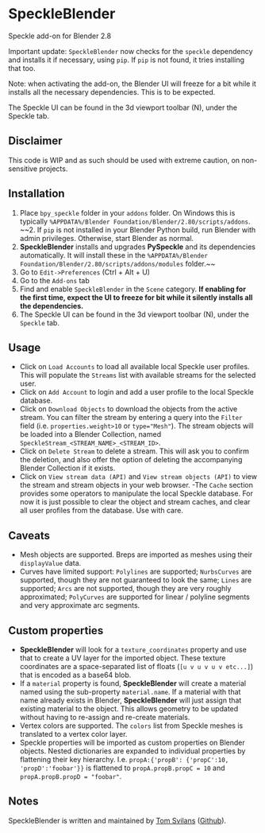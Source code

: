 # SpeckleBlender
Speckle add-on for Blender 2.8


Important update: `SpeckleBlender` now checks for the `speckle` dependency and installs it if necessary, using `pip`. If `pip` is not found, it tries installing that too. 

Note: when activating the add-on, the Blender UI will freeze for a bit while it installs all the necessary dependencies. This is to be expected. 

The Speckle UI can be found in the 3d viewport toolbar (N), under the Speckle tab.


## Disclaimer
This code is WIP and as such should be used with extreme caution, on non-sensitive projects.

## Installation

1. Place `bpy_speckle` folder in your `addons` folder. On Windows this is typically `%APPDATA%/Blender Foundation/Blender/2.80/scripts/addons`.
~~2. If `pip` is not installed in your Blender Python build, run Blender with admin privileges. Otherwise, start Blender as normal.
3. **SpeckleBlender** installs and upgrades **PySpeckle** and its dependencies automatically. It will install these in the `%APPDATA%/Blender Foundation/Blender/2.80/scripts/addons/modules` folder.~~
4. Go to `Edit->Preferences` (Ctrl + Alt + U)
5. Go to the `Add-ons` tab
6. Find and enable `SpeckleBlender` in the `Scene` category. **If enabling for the first time, expect the UI to freeze for bit while it silently installs all the dependencies.**
7. The Speckle UI can be found in the 3d viewport toolbar (N), under the `Speckle` tab.

## Usage

- Click on `Load Accounts` to load all available local Speckle user profiles. This will populate the `Streams` list with available streams for the selected user.
- Click on `Add Account` to login and add a user profile to the local Speckle database.
- Click on `Download Objects` to download the objects from the active stream. You can filter the stream by entering a query into the `Filter` field (i.e. `properties.weight>10` or `type="Mesh"`). The stream objects will be loaded into a Blender Collection, named `SpeckleStream_<STREAM_NAME>_<STREAM_ID>`.
- Click on `Delete Stream` to delete a stream. This will ask you to confirm the deletion, and also offer the option of deleting the accompanying Blender Collection if it exists.
- Click on `View stream data (API)` and `View stream objects (API)` to view the stream and stream objects in your web browser.
-The `Cache` section provides some operators to manipulate the local Speckle database. For now it is just possible to clear the object and stream caches, and clear all user profiles from the database. Use with care.

## Caveats

- Mesh objects are supported. Breps are imported as meshes using their `displayValue` data. 
- Curves have limited support: `Polylines` are supported; `NurbsCurves` are supported, though they are not guaranteed to look the same; `Lines` are supported; `Arcs` are not supported, though they are very roughly approximated; `PolyCurves` are supported for linear / polyline segments and very approximate arc segments.

## Custom properties

- **SpeckleBlender** will look for a `texture_coordinates` property and use that to create a UV layer for the imported object. These texture coordinates are a space-separated list of floats (`[u v u v u v etc...]`) that is encoded as a base64 blob. 
- If a `material` property is found, **SpeckleBlender** will create a material named using the sub-property `material.name`. If a material with that name already exists in Blender, **SpeckleBlender** will just assign that existing material to the object. This allows geometry to be updated without having to re-assign and re-create materials.
- Vertex colors are supported. The `colors` list from Speckle meshes is translated to a vertex color layer.
- Speckle properties will be imported as custom properties on Blender objects. Nested dictionaries are expanded to individual properties by flattening their key hierarchy. I.e. `propA:{'propB': {'propC':10, 'propD':'foobar'}}` is flattened to `propA.propB.propC = 10` and `propA.propB.propD = "foobar"`.

## Notes
SpeckleBlender is written and maintained by [Tom Svilans](http://tomsvilans.com) ([Github](https://github.com/tsvilans)).
